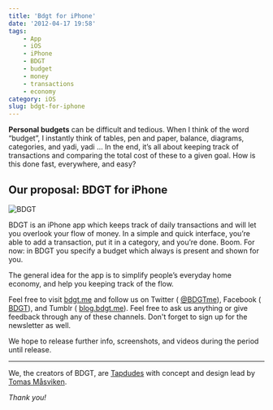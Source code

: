 ```yaml
---
title: 'Bdgt for iPhone'
date: '2012-04-17 19:58'
tags:
    - App
    - iOS
    - iPhone
    - BDGT
    - budget
    - money
    - transactions
    - economy
category: iOS
slug: bdgt-for-iphone
---
```


**Personal budgets** can be difficult and tedious. When I think of the word “budget”, I instantly think of tables, pen and paper, balance, diagrams, categories, and yadi, yadi … In the end, it’s all about keeping track of transactions and comparing the total cost of these to a given goal. How is this done fast, everywhere, and easy?
## Our proposal: BDGT for iPhone
![BDGT](http://f.cl.ly/items/121Z2e0Y2g3d3k1r2M27/facebook_cover_photo.png)   BDGT is an iPhone app which keeps track of daily transactions and will let you overlook your flow of money. In a simple and quick interface, you’re able to add a transaction, put it in a category, and you’re done. Boom. For now: in BDGT you specify a budget which always is present and shown for you.  The general idea for the app is to simplify people’s everyday home economy, and help you keeping track of the flow.  Feel free to visit [bdgt.me](http://bdgt.me) and follow us on Twitter ( [@BDGTme](http://twitter.com/bdgtme)), Facebook ( [BDGT](http://www.facebook.com/pages/Bdgt/386636014682653)), and Tumblr ( [blog.bdgt.me](http://blog.bdgt.me)). Feel free to ask us anything or give feedback through any of these channels. Don't forget to sign up for the newsletter as well.  We hope to release further info, screenshots, and videos during the period until release.
* * *
We, the creators of BDGT, are [Tapdudes](http://tapdudes.com/) with concept and design lead by [Tomas Måsviken](http://twitter.com/masviken).  _Thank you!_
